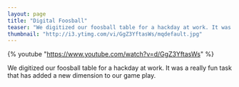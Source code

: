 ```yaml
---
layout: page
title: "Digital Foosball"
teaser: "We digitized our foosball table for a hackday at work. It was a really fun task that has added a new dimension to our game play."
thumbnail: "http://i3.ytimg.com/vi/GgZ3YftasWs/mqdefault.jpg"
---
```


{% youtube "https://www.youtube.com/watch?v=d/GgZ3YftasWs" %}

We digitized our foosball table for a hackday at work. It was a really fun task that has added a new dimension to our game play.

